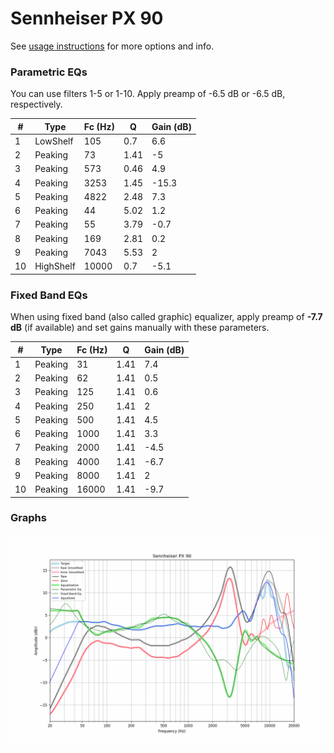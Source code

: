 # Sennheiser PX 90
See [usage instructions](https://github.com/jaakkopasanen/AutoEq#usage) for more options and info.

### Parametric EQs
You can use filters 1-5 or 1-10. Apply preamp of -6.5 dB or -6.5 dB, respectively.

|   # | Type      |   Fc (Hz) |    Q |   Gain (dB) |
|-----|-----------|-----------|------|-------------|
|   1 | LowShelf  |       105 | 0.7  |         6.6 |
|   2 | Peaking   |        73 | 1.41 |        -5   |
|   3 | Peaking   |       573 | 0.46 |         4.9 |
|   4 | Peaking   |      3253 | 1.45 |       -15.3 |
|   5 | Peaking   |      4822 | 2.48 |         7.3 |
|   6 | Peaking   |        44 | 5.02 |         1.2 |
|   7 | Peaking   |        55 | 3.79 |        -0.7 |
|   8 | Peaking   |       169 | 2.81 |         0.2 |
|   9 | Peaking   |      7043 | 5.53 |         2   |
|  10 | HighShelf |     10000 | 0.7  |        -5.1 |

### Fixed Band EQs
When using fixed band (also called graphic) equalizer, apply preamp of **-7.7 dB** (if available) and set gains manually with these parameters.

|   # | Type    |   Fc (Hz) |    Q |   Gain (dB) |
|-----|---------|-----------|------|-------------|
|   1 | Peaking |        31 | 1.41 |         7.4 |
|   2 | Peaking |        62 | 1.41 |         0.5 |
|   3 | Peaking |       125 | 1.41 |         0.6 |
|   4 | Peaking |       250 | 1.41 |         2   |
|   5 | Peaking |       500 | 1.41 |         4.5 |
|   6 | Peaking |      1000 | 1.41 |         3.3 |
|   7 | Peaking |      2000 | 1.41 |        -4.5 |
|   8 | Peaking |      4000 | 1.41 |        -6.7 |
|   9 | Peaking |      8000 | 1.41 |         2   |
|  10 | Peaking |     16000 | 1.41 |        -9.7 |

### Graphs
![](./Sennheiser%20PX%2090.png)
